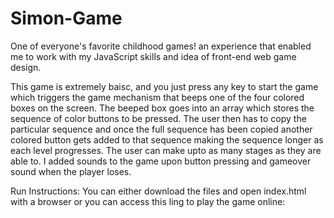 # Simon-Game
One of everyone's favorite childhood games! an experience that enabled me to work with my JavaScript skills and idea of front-end web game design.

This game is extremely baisc, and you just press any key to start the game which triggers the game mechanism that beeps one of the four colored boxes on the screen.
The beeped box goes into an array which stores the sequence of color buttons to be pressed. The user then has to copy the particular sequence and once the full sequence
has been copied another colored button gets added to that sequence making the sequence longer as each level progresses.
The user can make upto as many stages as they are able to.
I added sounds to the game upon button pressing and gameover sound when the player loses. 

Run Instructions: You can either download the files and open index.html with a browser or you can access this ling to play the game online:
